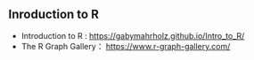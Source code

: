 ## Inroduction to R

* Introduction to R : https://gabymahrholz.github.io/Intro_to_R/
* The R Graph Gallery： https://www.r-graph-gallery.com/